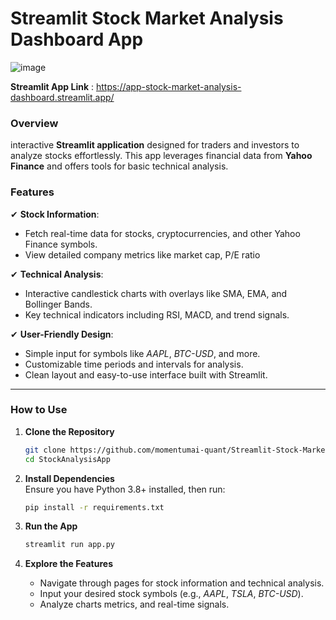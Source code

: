 # Streamlit Stock Market Analysis Dashboard App
 ![image](https://github.com/user-attachments/assets/4e4dd4fa-e692-4134-82f8-40dcc5079007)

**Streamlit App Link** : https://app-stock-market-analysis-dashboard.streamlit.app/
### Overview  
interactive **Streamlit application** designed for traders and investors to analyze stocks effortlessly. This app leverages financial data from **Yahoo Finance** and offers tools for basic technical analysis.


### Features  
✔ **Stock Information**:  
   - Fetch real-time data for stocks, cryptocurrencies, and other Yahoo Finance symbols.  
   - View detailed company metrics like market cap, P/E ratio 

✔ **Technical Analysis**:  
   - Interactive candlestick charts with overlays like SMA, EMA, and Bollinger Bands.  
   - Key technical indicators including RSI, MACD, and trend signals.   

✔ **User-Friendly Design**:  
   - Simple input for symbols like *AAPL*, *BTC-USD*, and more.  
   - Customizable time periods and intervals for analysis.  
   - Clean layout and easy-to-use interface built with Streamlit.  

---

### How to Use  

1. **Clone the Repository**  
   ```bash  
   git clone https://github.com/momentumai-quant/Streamlit-Stock-Market-Analysis-Dashboard-App.git  
   cd StockAnalysisApp  
   ```  

2. **Install Dependencies**  
   Ensure you have Python 3.8+ installed, then run:  
   ```bash  
   pip install -r requirements.txt  
   ```  

3. **Run the App**  
   ```bash  
   streamlit run app.py  
   ```  

4. **Explore the Features**  
   - Navigate through pages for stock information and technical analysis.  
   - Input your desired stock symbols (e.g., *AAPL*, *TSLA*, *BTC-USD*).  
   - Analyze charts  metrics, and real-time signals.  
 
 
